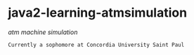 # java2-learning-atmsimulation

*atm machine simulation*

```
Currently a sophomore at Concordia University Saint Paul
```
